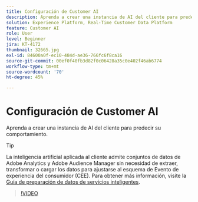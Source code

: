 ```yaml
---
title: Configuración de Customer AI
description: Aprenda a crear una instancia de AI del cliente para predecir su comportamiento.
solution: Experience Platform, Real-Time Customer Data Platform
feature: Customer AI
role: User
level: Beginner
jira: KT-4172
thumbnail: 32665.jpg
exl-id: 84600a0f-ec10-484d-ae36-766fc6f8ca16
source-git-commit: 00ef0f40fb3d82f0c06428a35c0e402f46ab6774
workflow-type: tm+mt
source-wordcount: '70'
ht-degree: 45%

---
```


# Configuración de Customer AI

Aprenda a crear una instancia de AI del cliente para predecir su comportamiento.

>[!TIP]
>
>La inteligencia artificial aplicada al cliente admite conjuntos de datos de Adobe Analytics y Adobe Audience Manager sin necesidad de extraer, transformar o cargar los datos para ajustarse al esquema de Evento de experiencia del consumidor (CEE). Para obtener más información, visite la [Guía de preparación de datos de servicios inteligentes](https://experienceleague.adobe.com/docs/experience-platform/intelligent-services/data-preparation.html).

>[!VIDEO](https://video.tv.adobe.com/v/32665?learn=on)
